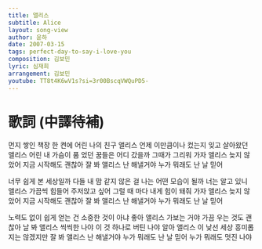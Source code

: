 ```yaml
---
title: 앨리스
subtitle: Alice
layout: song-view
author: 윤하
date: 2007-03-15
tags: perfect-day-to-say-i-love-you
composition: 김보민
lyric: 심재희
arrangement: 김보민
youtube: TT8t4K6wV1s?si=3r00BscqVWQuPD5-
---
```


# 歌詞 (中譯待補)

먼지 쌓인 책장 한 켠에
어린 나의 친구 앨리스
언제 이만큼이나 컸는지
잊고 살아왔던 앨리스
어린 내 가슴이 품 었던 꿈들은
어디 갔을까
그때가 그리워
가자 앨리스 늦지 않았어
지금 시작해도 괜찮아
잘 봐 앨리스 난 해낼거야
누가 뭐래도 난 날 믿어

너무 쉽게 본 세상일까
다들 내 맘 같지 않은 걸
나는 어떤 모습이 될까
너는 알고 있니 앨리스
가끔씩 힘들어 주저앉고 싶어
그럴 때 마다 내게 힘이 돼줘
가자 앨리스 늦지 않았어
지금 시작해도 괜찮아
잘 봐 앨리스 난 해낼거야
누가 뭐래도 난 날 믿어

노력도 없이 쉽게 얻는 건
소중한 것이 아냐
좋아 앨리스 가보는 거야
가끔 우는 것도 괜찮아
날 봐 앨리스 씩씩한 나야
이 것 하나로 버틴 나야
알아 앨리스 이 낯선 세상
흥미롭지는 않겠지만
잘 봐 앨리스 난 해낼거야
누가 뭐래도 난 날 믿어
누가 뭐래도 멋진 나야
